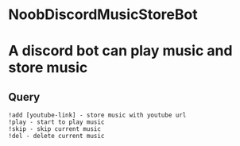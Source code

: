 # NoobDiscordMusicStoreBot
# A discord bot can play music and store music
## Query
```
!add [youtube-link] - store music with youtube url
!play - start to play music
!skip - skip current music
!del - delete current music
```
